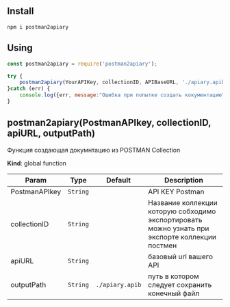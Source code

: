 ## Install 
```npm
npm i postman2apiary
```

## Using
```javascript
const postman2apiary = require('postman2apiary');

try {
    postman2apiary(YourAPIKey, collectionID, APIBaseURL, './apiary.apib');
}catch (err) {
    console.log({err, message:"Ошибка при попытке создать кокументацию"});
}

```

## postman2apiary(PostmanAPIkey, collectionID, apiURL, outputPath)
Функция создающая докумнтацию из POSTMAN Collection

**Kind**: global function

| Param | Type | Default | Description |
| --- | --- | --- | --- |
| PostmanAPIkey | <code>String</code> |  | API KEY Postman |
| collectionID | <code>String</code> |  | Название коллекции которую собходимо экспортировать можно узнать при экспорте коллекции постмен |
| apiURL | <code>String</code> |  | базовый url вашего API |
| outputPath | <code>String</code> | <code>./apiary.apib</code> | путь в котором следует сохранить конечный файл |